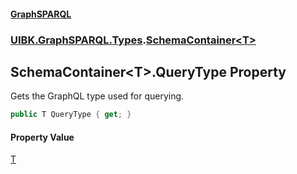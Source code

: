 #### [GraphSPARQL](./index.md 'index')
### [UIBK.GraphSPARQL.Types](./UIBK-GraphSPARQL-Types.md 'UIBK.GraphSPARQL.Types').[SchemaContainer&lt;T&gt;](./UIBK-GraphSPARQL-Types-SchemaContainer-T-.md 'UIBK.GraphSPARQL.Types.SchemaContainer&lt;T&gt;')
## SchemaContainer&lt;T&gt;.QueryType Property
Gets the GraphQL type used for querying.  
```csharp
public T QueryType { get; }
```
#### Property Value
[T](./UIBK-GraphSPARQL-Types-SchemaContainer-T-.md#UIBK-GraphSPARQL-Types-SchemaContainer-T--T 'UIBK.GraphSPARQL.Types.SchemaContainer&lt;T&gt;.T')  
